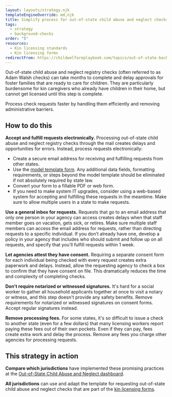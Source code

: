 ```yaml
---
layout: layouts/strategy.njk
templateEngineOverride: md,njk
title: Simplify process for out-of-state child abuse and neglect checks
tags:
  - strategy
  - background-checks
order: "5"
resources:
  - Kin licensing standards
  - Kin licensing forms
redirectFrom: https://childwelfareplaybook.com/topics/out-of-state-background-checks/
---
```

Out-of-state child abuse and neglect registry checks (often referred to as Adam Walsh checks) can take months to complete and delay approvals for foster families that are ready to care for children. They are particularly burdensome for kin caregivers who already have children in their home, but cannot get licensed until this step is complete.

Process check requests faster by handling them efficiently and removing administrative barriers.

## How to do this

**Accept and fulfill requests electronically.** Processing out-of-state child abuse and neglect registry checks through the mail creates delays and opportunities for errors. Instead, process requests electronically:

* Create a secure email address for receiving and fulfilling requests from other states.  
* Use the [model template form](https://www.grandfamilies.org/Resources/Kin-Specific-Licensing-Standards-Sample-Forms). Any additional data fields, formatting requirements, or steps beyond the model template should be eliminated if not absolutely required by state law.  
* Convert your form to a fillable PDF or web form.  
* If you need to make system IT upgrades, consider using a web-based system for accepting and fulfilling these requests in the meantime. Make sure to allow multiple users in a state to make requests.

**Use a general inbox for requests.** Requests that go to an email address that only one person in your agency can access creates delays when that staff member goes on vacation, gets sick, or retires. Make sure multiple staff members can access the email address for requests, rather than directing requests to a specific individual. If you don’t already have one, develop a policy in your agency that includes who should submit and follow up on all requests, and specify that you’ll fulfill requests within 1 week. 

**Let agencies attest they have consent.** Requiring a separate consent form for each individual being checked with every request creates extra paperwork and delays. Instead, allow the requesting agency to check a box to confirm that they have consent on file. This dramatically reduces the time and complexity of completing checks.

**Don't require notarized or witnessed signatures.** It's hard for a social worker to gather all household applicants together at once to visit a notary or witness, and this step doesn't provide any safety benefits. Remove requirements for notarized or witnessed signatures on consent forms. Accept regular signatures instead.

**Remove processing fees.** For some states, it's so difficult to issue a check to another state (even for a few dollars) that many licensing workers report paying these fees out of their own pockets. Even if they can pay, fees create extra work and delay the process. Remove any fees you charge other agencies for processing requests.

## This strategy in action

**Compare which jurisdictions** have implemented these promising practices at the [Out-of-State Child Abuse and Neglect dashboard](https://childwelfareplaybook.com/compare/background-checks/).

**All jurisdictions** can use and adapt the template for requesting out-of-state child abuse and neglect checks that are part of the [kin licensing forms](https://www.grandfamilies.org/Resources/Kin-Specific-Licensing-Standards-Sample-Forms).[](https://www.google.com/url?q=https://docs.google.com/document/d/1V30W6Ft_uEUpVIQ062wPh12HrYHNod0b43T25wrp190/edit?tab%3Dt.0%23heading%3Dh.yd2gyy5b38kz&sa=D&source=docs&ust=1750798774259355&usg=AOvVaw2yTL2zyUIGHpRFEo_0wQvZ)